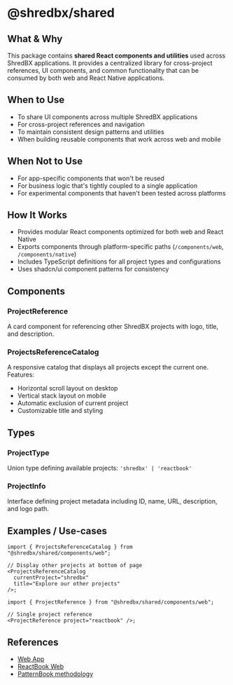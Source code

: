 # @shredbx/shared

## What & Why

This package contains **shared React components and utilities** used across ShredBX applications. It provides a centralized library for cross-project references, UI components, and common functionality that can be consumed by both web and React Native applications.

## When to Use

- To share UI components across multiple ShredBX applications
- For cross-project references and navigation
- To maintain consistent design patterns and utilities
- When building reusable components that work across web and mobile

## When Not to Use

- For app-specific components that won't be reused
- For business logic that's tightly coupled to a single application
- For experimental components that haven't been tested across platforms

## How It Works

- Provides modular React components optimized for both web and React Native
- Exports components through platform-specific paths (`/components/web`, `/components/native`)
- Includes TypeScript definitions for all project types and configurations
- Uses shadcn/ui component patterns for consistency

## Components

### ProjectReference

A card component for referencing other ShredBX projects with logo, title, and description.

### ProjectsReferenceCatalog

A responsive catalog that displays all projects except the current one. Features:

- Horizontal scroll layout on desktop
- Vertical stack layout on mobile
- Automatic exclusion of current project
- Customizable title and styling

## Types

### ProjectType

Union type defining available projects: `'shredbx' | 'reactbook'`

### ProjectInfo

Interface defining project metadata including ID, name, URL, description, and logo path.

## Examples / Use-cases

```tsx
import { ProjectsReferenceCatalog } from "@shredbx/shared/components/web";

// Display other projects at bottom of page
<ProjectsReferenceCatalog
  currentProject="shredbx"
  title="Explore our other projects"
/>;
```

```tsx
import { ProjectReference } from "@shredbx/shared/components/web";

// Single project reference
<ProjectReference project="reactbook" />;
```

## References

- [Web App](/src/apps/web/README.md)
- [ReactBook Web](/src/apps/reactbook-web/README.md)
- [PatternBook methodology](/src/packages/patternbook/README.md)
